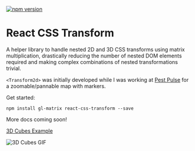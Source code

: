 [![npm version](https://badge.fury.io/js/react-css-transform.svg)](https://badge.fury.io/js/react-css-transform)

# React CSS Transform

A helper library to handle nested 2D and 3D CSS transforms using matrix multiplication, 
drastically reducing the number of nested DOM elements required and making complex 
combinations of nested transformations trivial.

`<Transform2d>` was initially developed while I was working at [Pest Pulse](https://www.pestpulse.com/) 
for a zoomable/pannable map with markers.

Get started:

`npm install gl-matrix react-css-transform --save`

More docs coming soon!

[3D Cubes Example](https://baseten.github.io/react-css-transform/3d-cubes/index.html)

![3D Cubes GIF](https://baseten.github.io/react-css-transform/3d-cubes.gif)
